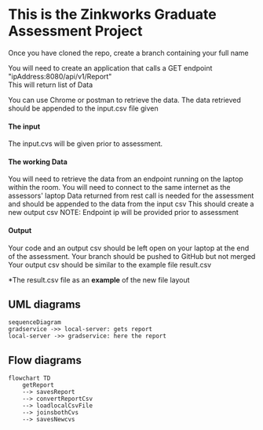 # This is the Zinkworks Graduate Assessment Project

Once you have cloned the repo, create a branch containing your full name

You will need to create an application that calls a GET endpoint  "ipAddress:8080/api/v1/Report"  
This will return list of Data 

You can use Chrome or postman to retrieve the data.
The data retrieved should be appended to the input.csv file given

#### The input 
The input.cvs will be given prior to assessment.

#### The working Data 
You will need to retrieve the data from an endpoint running on the laptop within the room.
You will need to connect to the same internet as the assessors' laptop
Data returned from rest call is needed for the assessment and should be appended to the data from the input csv
This should create a new output csv
NOTE: Endpoint ip will be provided prior to assessment

#### Output 
Your code and an output csv should be left open on your laptop at the end of the assessment.
Your branch should be pushed to GitHub but not merged
Your output csv should be similar to the example file result.csv

*The result.csv file as an **example** of the new file layout 


## UML diagrams
```mermaid
sequenceDiagram
gradservice ->> local-server: gets report 
local-server ->> gradservice: here the report
```
## Flow diagrams
```mermaid
flowchart TD
    getReport 
    --> savesReport
    --> convertReportCsv
    --> loadlocalCsvFile
    --> joinsbothCvs
    --> savesNewcvs
```